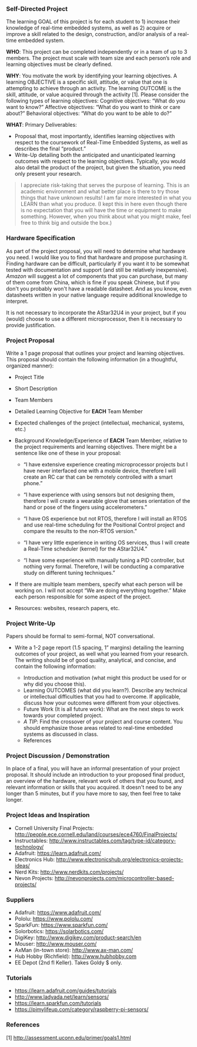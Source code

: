 ### Self-Directed Project

The learning GOAL of this project is for each student to 1) increase their knowledge of real-time embedded systems, as well as 2) acquire or improve a skill related to the design, construction, and/or analysis of a real-time embedded system.

**__WHO__**: This project can be completed independently or in a team of up to 3 members. The project must scale with team size and each person’s role and learning objectives must be clearly defined.

**__WHY__**: You motivate the work by identifying your learning objectives. A learning OBJECTIVE is a specific skill, attitude, or value that one is attempting to achieve through an activity. The learning OUTCOME is the skill, attitude, or value acquired through the activity [1]. Please consider the following types of learning objectives:
Cognitive objectives: “What do you want to know?”
Affective objectives: “What do you want to think or care about?”
Behavioral objectives: “What do you want to be able to do?”

**__WHAT__**: Primary Deliverables:
- Proposal that, most importantly, identifies learning objectives with respect to the coursework of Real-Time Embedded Systems, as well as describes the final “product.”
- Write-Up detailing both the anticipated and unanticipated learning outcomes with respect to the learning objectives. Typically, you would also detail the product of the project, but given the situation, you need only present your research.

> I appreciate risk-taking that serves the purpose of learning. This is an academic environment and what better place is there to try those things that have unknown results! I am far more interested in what you LEARN than what you produce. (I kept this in here even though there is no expectation that you will have the time or equipment to make something. However, when you think about what you might make, feel free to think big and outside the box.)


### Hardware Specification

As part of the project proposal, you will need to determine what hardware you need. I would like you to find that hardware and propose purchasing it. Finding hardware can be difficult, particularly if you want it to be somewhat tested with documentation and support (and still be relatively inexpensive). _Amazon_ will suggest a lot of components that you can purchase, but many of them come from China, which is fine if you speak Chinese, but if you don't you probably won't have a readable datasheet. And as you know, even datasheets written in your native language require additional knowledge to interpret.

It is not necessary to incorporate the AStar32U4 in your project, but if you (would) choose to use a different microprocessor, then it is necessary to provide justification.

### Project Proposal

Write a 1 page proposal that outlines your project and learning objectives. This proposal should contain the following information (in a thoughtful, organized manner):
- Project Title
- Short Description
- Team Members
- Detailed Learning Objective for **EACH** Team Member
- Expected challenges of the project (intellectual, mechanical, systems, etc.)
- Background Knowledge/Experience of **EACH** Team Member, relative to the project requirements and learning objectives. There might be a sentence like one of these in your proposal:

  - “I have extensive experience creating microprocessor projects but I have never interfaced one with a mobile device, therefore I will create an RC car that can be remotely controlled with a smart phone.”

  - “I have experience with using sensors but not designing them, therefore I will create a wearable glove that senses orientation of the hand or pose of the fingers using accelerometers.”

  - “I have OS experience but not RTOS, therefore I will install an RTOS and use real-time scheduling for the Positional Control project and compare the results to the non-RTOS version.”

  - “I have very little experience in writing OS services, thus I will create a Real-Time scheduler (kernel) for the AStar32U4.”

  - “I have some experience with manually tuning a PID controller, but nothing very formal. Therefore, I will be conducting a comparative study on different tuning techniques.”

- If there are multiple team members, specify what each person will be working on. I will not accept “We are doing everything together.” Make each person responsible for some aspect of the project.

- Resources: websites, research papers, etc.

### Project Write-Up

Papers should be formal to semi-formal, NOT conversational.

- Write a 1-2 page report (1.5 spacing, 1” margins) detailing the learning outcomes of your project, as well what you learned from your research. The writing should be of good quality, analytical, and concise, and contain the following information:

  - Introduction and motivation (what might this product be used for or why did you choose this).
  - Learning OUTCOMES (what did you learn?). Describe any technical or intellectual difficulties that you had to overcome. If applicable, discuss how your outcomes were different from your objectives.
  - Future Work (It is all future work): What are the next steps to work towards your completed project.
  - _A TIP_: Find the crossover of your project and course content. You should emphasize those areas related to real-time embedded systems as discussed in class.
  - References

### Project Discussion / Demonstration

In place of a final, you will have an informal presentation of your project proposal. It should include an introduction to your proposed final product, an overview of the hardware, relevant work of others that you found, and relevant information or skills that you acquired. It doesn't need to be any longer than 5 minutes, but if you have more to say, then feel free to take longer.

### Project Ideas and Inspiration

- Cornell University Final Projects: http://people.ece.cornell.edu/land/courses/ece4760/FinalProjects/
- Instructables: http://www.instructables.com/tag/type-id/category-technology/
- Adafruit: https://learn.adafruit.com/
- Electronics Hub: http://www.electronicshub.org/electronics-projects-ideas/
- Nerd Kits: http://www.nerdkits.com/projects/
- Nevon Projects: http://nevonprojects.com/microcontroller-based-projects/

### Suppliers

- Adafruit: https://www.adafruit.com/
- Pololu: https://www.pololu.com/
- SparkFun: https://www.sparkfun.com/
- Solorbotics: https://solarbotics.com/
- DigiKey: http://www.digikey.com/product-search/en
- Mouser: http://www.mouser.com/
- AxMan (in-town store): http://www.ax-man.com/
- Hub Hobby (Richfield): http://www.hubhobby.com
- EE Depot (2nd fl Keller). Takes Goldy $ only.

### Tutorials

- https://learn.adafruit.com/guides/tutorials
- http://www.ladyada.net/learn/sensors/
- https://learn.sparkfun.com/tutorials
- https://pimylifeup.com/category/raspberry-pi-sensors/


### References

[1] http://assessment.uconn.edu/primer/goals1.html
